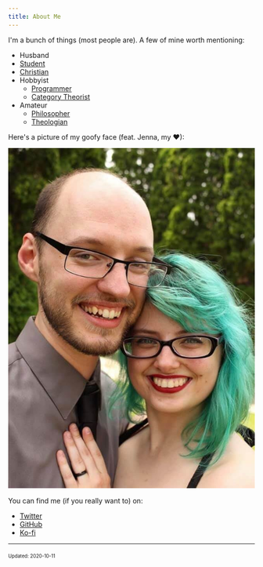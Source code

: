 ```yaml
---
title: About Me
---
```


I'm a bunch of things (most people are). A few of mine worth mentioning:

- Husband
- [Student](/bethlehem-college-seminary)<!-- [[Bethlehem College & Seminary]] -->
- [Christian](/my-faith)<!-- [[My Faith]] -->
- Hobbyist
  - [Programmer](/programming)<!-- [[Programming]] -->
  - [Category Theorist](/category-theory)<!-- [[Category Theory]] -->
- Amateur
  - [Philosopher](/philosophy)<!-- [[Philosophy]] -->
  - [Theologian](/theology)<!-- [[Theology]] -->

Here's a picture of my goofy face (feat. Jenna, my ❤):

![Picture of Caleb and Jenna](https://raw.githubusercontent.com/CFiggers/images-calebsnotes/master/cropped_pic%20of%20me_1.jpg)

You can find me (if you really want to) on:

- <a href="https://twitter.com/CalebFiggers" target="_blank">Twitter</a>
- <a href="https://github.com/CFiggers" target="_blank">GitHub</a>
- <a href="https://ko-fi.com/calebfiggers" target="_blank">Ko-fi</a>

---

<sup><sub>Updated: 2020-10-11 </sub></sup>
